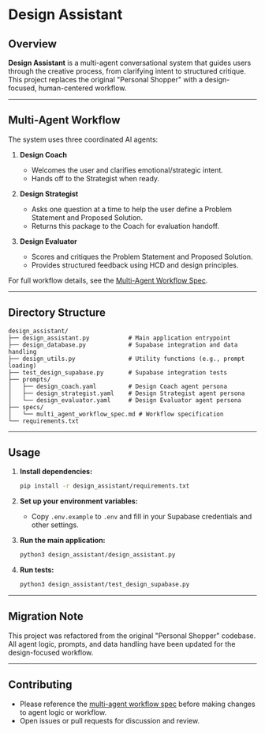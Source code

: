 # Design Assistant

## Overview

**Design Assistant** is a multi-agent conversational system that guides users through the creative process, from clarifying intent to structured critique.  
This project replaces the original "Personal Shopper" with a design-focused, human-centered workflow.

---

## Multi-Agent Workflow

The system uses three coordinated AI agents:

1. **Design Coach**  
   - Welcomes the user and clarifies emotional/strategic intent.
   - Hands off to the Strategist when ready.

2. **Design Strategist**  
   - Asks one question at a time to help the user define a Problem Statement and Proposed Solution.
   - Returns this package to the Coach for evaluation handoff.

3. **Design Evaluator**  
   - Scores and critiques the Problem Statement and Proposed Solution.
   - Provides structured feedback using HCD and design principles.

For full workflow details, see the [Multi-Agent Workflow Spec](design_assistant/specs/multi_agent_workflow_spec.md).

---

## Directory Structure

```
design_assistant/
├── design_assistant.py           # Main application entrypoint
├── design_database.py            # Supabase integration and data handling
├── design_utils.py               # Utility functions (e.g., prompt loading)
├── test_design_supabase.py       # Supabase integration tests
├── prompts/
│   ├── design_coach.yaml         # Design Coach agent persona
│   ├── design_strategist.yaml    # Design Strategist agent persona
│   └── design_evaluator.yaml     # Design Evaluator agent persona
├── specs/
│   └── multi_agent_workflow_spec.md # Workflow specification
└── requirements.txt
```

---

## Usage

1. **Install dependencies:**
   ```sh
   pip install -r design_assistant/requirements.txt
   ```

2. **Set up your environment variables:**
   - Copy `.env.example` to `.env` and fill in your Supabase credentials and other settings.

3. **Run the main application:**
   ```sh
   python3 design_assistant/design_assistant.py
   ```

4. **Run tests:**
   ```sh
   python3 design_assistant/test_design_supabase.py
   ```

---

## Migration Note

This project was refactored from the original "Personal Shopper" codebase.  
All agent logic, prompts, and data handling have been updated for the design-focused workflow.

---

## Contributing

- Please reference the [multi-agent workflow spec](design_assistant/specs/multi_agent_workflow_spec.md) before making changes to agent logic or workflow.
- Open issues or pull requests for discussion and review.

